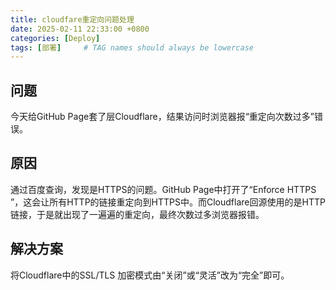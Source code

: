 ```yaml
---
title: cloudfare重定向问题处理
date: 2025-02-11 22:33:00 +0800
categories: [Deploy]
tags: [部署]     # TAG names should always be lowercase
---
```


## 问题
今天给GitHub Page套了层Cloudflare，结果访问时浏览器报“重定向次数过多”错误。
## 原因
通过百度查询，发现是HTTPS的问题。GitHub Page中打开了“Enforce HTTPS ”，这会让所有HTTP的链接重定向到HTTPS中。而Cloudflare回源使用的是HTTP链接，于是就出现了一遍遍的重定向，最终次数过多浏览器报错。
## 解决方案
将Cloudflare中的SSL/TLS 加密模式由“关闭”或“灵活”改为“完全”即可。
